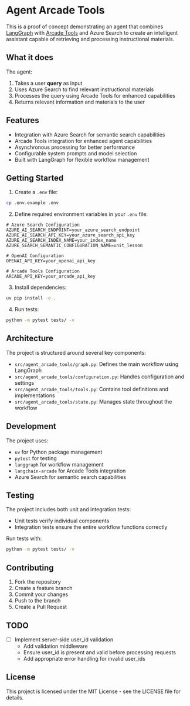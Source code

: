 # Agent Arcade Tools

<!-- [![CI](https://github.com/langchain-ai/new-langgraph-project/actions/workflows/unit-tests.yml/badge.svg)](https://github.com/langchain-ai/new-langgraph-project/actions/workflows/unit-tests.yml)
[![Integration Tests](https://github.com/langchain-ai/new-langgraph-project/actions/workflows/integration-tests.yml/badge.svg)](https://github.com/langchain-ai/new-langgraph-project/actions/workflows/integration-tests.yml) -->

This is a proof of concept demonstrating an agent that combines [LangGraph](https://github.com/langchain-ai/langgraph) with [Arcade Tools](https://github.com/langchain-ai/langchain-arcade) and Azure Search to create an intelligent assistant capable of retrieving and processing instructional materials.

## What it does

The agent:

1. Takes a user **query** as input
2. Uses Azure Search to find relevant instructional materials
3. Processes the query using Arcade Tools for enhanced capabilities
4. Returns relevant information and materials to the user

## Features

- Integration with Azure Search for semantic search capabilities
- Arcade Tools integration for enhanced agent capabilities
- Asynchronous processing for better performance
- Configurable system prompts and model selection
- Built with LangGraph for flexible workflow management

## Getting Started

1. Create a `.env` file:

```bash
cp .env.example .env
```

2. Define required environment variables in your `.env` file:

```env
# Azure Search Configuration
AZURE_AI_SEARCH_ENDPOINT=your_azure_search_endpoint
AZURE_AI_SEARCH_API_KEY=your_azure_search_api_key
AZURE_AI_SEARCH_INDEX_NAME=your_index_name
AZURE_SEARCH_SEMANTIC_CONFIGURATION_NAME=unit_lesson

# OpenAI Configuration
OPENAI_API_KEY=your_openai_api_key

# Arcade Tools Configuration
ARCADE_API_KEY=your_arcade_api_key
```

3. Install dependencies:

```bash
uv pip install -e .
```

4. Run tests:

```bash
python -m pytest tests/ -v
```

## Architecture

The project is structured around several key components:

- `src/agent_arcade_tools/graph.py`: Defines the main workflow using LangGraph
- `src/agent_arcade_tools/configuration.py`: Handles configuration and settings
- `src/agent_arcade_tools/tools.py`: Contains tool definitions and implementations
- `src/agent_arcade_tools/state.py`: Manages state throughout the workflow

## Development

The project uses:

- `uv` for Python package management
- `pytest` for testing
- `langgraph` for workflow management
- `langchain-arcade` for Arcade Tools integration
- Azure Search for semantic search capabilities

## Testing

The project includes both unit and integration tests:

- Unit tests verify individual components
- Integration tests ensure the entire workflow functions correctly

Run tests with:

```bash
python -m pytest tests/ -v
```

## Contributing

1. Fork the repository
2. Create a feature branch
3. Commit your changes
4. Push to the branch
5. Create a Pull Request

## TODO

- [ ] Implement server-side user_id validation
  - Add validation middleware
  - Ensure user_id is present and valid before processing requests
  - Add appropriate error handling for invalid user_ids

## License

This project is licensed under the MIT License - see the LICENSE file for details.

